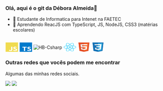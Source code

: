 ### Olá, aqui é o git da Débora Almeida👋

- 🔭 Estudante de Informatica para Intenet na FAETEC 
- 🌱 Aprendendo ReacJS com TypeScript, JS, NodeJS, CSS3 (matérias escolares)

<div style="display: inline_block"><br>
  <img align="center" alt="HB-Js" height="30" width="40" src="https://raw.githubusercontent.com/devicons/devicon/master/icons/javascript/javascript-plain.svg">
  <img align="center" alt="HB-Ts" height="30" width="40" src="https://raw.githubusercontent.com/devicons/devicon/master/icons/typescript/typescript-plain.svg">
  <img align="center" alt="HB-Csharp" height="30" width="40" src="https://cdn.jsdelivr.net/gh/devicons/devicon/icons/nodejs/nodejs-original.svg">
  <img align="center" alt="HB-React" height="30" width="40" src="https://raw.githubusercontent.com/devicons/devicon/master/icons/react/react-original.svg">
  <img align="center" alt="HB-HTML" height="30" width="40" src="https://raw.githubusercontent.com/devicons/devicon/master/icons/html5/html5-original.svg">
  <img align="center" alt="HB-CSS" height="30" width="40" src="https://raw.githubusercontent.com/devicons/devicon/master/icons/css3/css3-original.svg">
</div>

### Outras redes que vocês podem me encontrar

<P>Algumas das minhas redes sociais.
<div> 
  <a href="https://www.instagram.com/debora_7almeida/?next=%2F=="><img src="https://img.shields.io/badge/-Instagram-%23333?style=for-the-badge&logo=instagram&logoColor=red" target="_blank"></a>
  <a href = "deboralmeidavieira@gmail.com"><img src="https://img.shields.io/badge/-Gmail-%23333?style=for-the-badge&logo=gmail&logoColor=white" target="_blank"></a>
